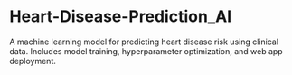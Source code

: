 # Heart-Disease-Prediction_AI
A machine learning model for predicting heart disease risk using clinical data. Includes model training, hyperparameter optimization, and web app deployment.
